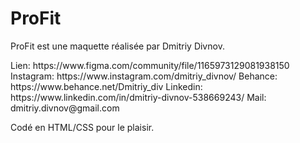 # ProFit
 
<p>ProFit est une maquette réalisée par Dmitriy Divnov.</p>

<p>
    Lien: https://www.figma.com/community/file/1165973129081938150
    Instagram: https://www.instagram.com/dmitriy_divnov/
    Behance: https://www.behance.net/Dmitriy_div
    Linkedin: https://www.linkedin.com/in/dmitriy-divnov-538669243/
    Mail: dmitriy.divnov@gmail.com
</p>

<p>Codé en HTML/CSS pour le plaisir.</p>